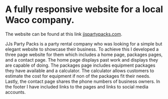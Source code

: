 <h1>A fully responsive website for a local Waco company.</h1>
The website can be found at this link <a href="jjspartypacks.com">jjspartypacks.com</a>.<br/>
<p>JJs Party Packs is a party rental company who was looking for a simple but elegant website to showcase their business. To achieve this I developed a three page website for them which includes a home page, packages pages, and a contact page. The home page displays past work and displays they are capable of doing. The packages page includes equipment packages they have available and a calculator. The calculator allows customers to estimate the cost for equipment if non of the packages fit their needs. Lastly, the contact page shares the phone numbers of business owners. In the footer I have included links to the pages and links to social media accounts.</p>
